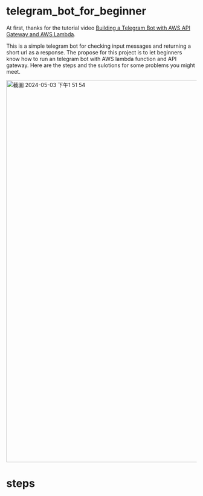 # telegram_bot_for_beginner
At first, thanks for the tutorial video [Building a Telegram Bot with AWS API Gateway and AWS Lambda](https://www.youtube.com/watch?v=oYMgw4M4cD0&t=822s).

This is a simple telegram bot for checking input messages and returning a short url as a response. The propose for this project is to let beginners know how to run an telegram bot with AWS lambda function and API gateway. Here are the steps and the sulotions for some problems you might meet.

<img width="1012" alt="截圖 2024-05-03 下午1 51 54" src="https://github.com/ki225/telegram_bot_with_AWS_for_beginner/assets/123147937/eb1e3126-e5b2-4b30-b4ca-01578dac2fc5">

# steps
